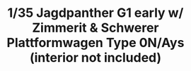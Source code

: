 ---
title: "1/35 Jagdpanther G1 early w/ Zimmerit & Schwerer Plattformwagen Type 0N/Ays (interior not included)"
price: "TBA" 
desc: "Maketa"
img_path: "/assets/img/TAKO2125X.jpg"
brand: "N/A"
available: false
special_offer: false
new: false
soon: false
cat: "010000"
subcat: "010200"
subsubcat: "0N/A"
sifra: "TAKO2125X"
---